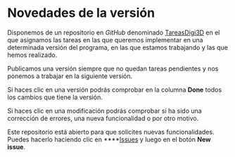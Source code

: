 # Novedades de la versión

Disponemos de un repositorio en _GitHub_ denominado [TareasDigi3D](https://github.com/digi21/TareasDigi3D/projects?query=) en el que asignamos las tareas en las que queremos implementar en una determinada versión del programa, en las que estamos trabajando y las que hemos realizado.

Publicamos una versión siempre que no quedan tareas pendientes y nos ponemos a trabajar en la siguiente versión.

Si haces clic en una versión podrás comprobar en la columna **Done** todos los cambios que tiene la versión.

Si haces clic en una modificación podrás comprobar si ha sido una corrección de errores, una nueva funcionalidad o por otro motivo.

Este repositorio está abierto para que solicites nuevas funcionalidades. Puedes hacerlo haciendo clic en ****[Issues](https://github.com/digi21/TareasDigi3D/issues) y luego en el botón **New issue**.



